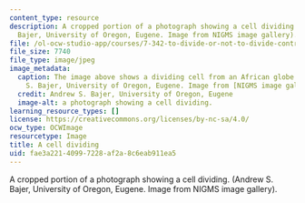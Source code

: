 ```yaml
---
content_type: resource
description: A cropped portion of a photograph showing a cell dividing. (Andrew S.
  Bajer, University of Oregon, Eugene. Image from NIGMS image gallery).
file: /ol-ocw-studio-app/courses/7-342-to-divide-or-not-to-divide-control-of-cell-cycle-and-growth-by-extracellular-cues-fall-2012/fae3a22140997228af2a8c6eab911ea5_7-342f12-th.jpg
file_size: 7740
file_type: image/jpeg
image_metadata:
  caption: The image above shows a dividing cell from an African globe lily (Andrew
    S. Bajer, University of Oregon, Eugene. Image from [NIGMS image gallery](http://images.nigms.nih.gov/index.cfm)).
  credit: Andrew S. Bajer, University of Oregon, Eugene
  image-alt: a photograph showing a cell dividing.
learning_resource_types: []
license: https://creativecommons.org/licenses/by-nc-sa/4.0/
ocw_type: OCWImage
resourcetype: Image
title: A cell dividing
uid: fae3a221-4099-7228-af2a-8c6eab911ea5
---
```

A cropped portion of a photograph showing a cell dividing. (Andrew S. Bajer, University of Oregon, Eugene. Image from NIGMS image gallery).